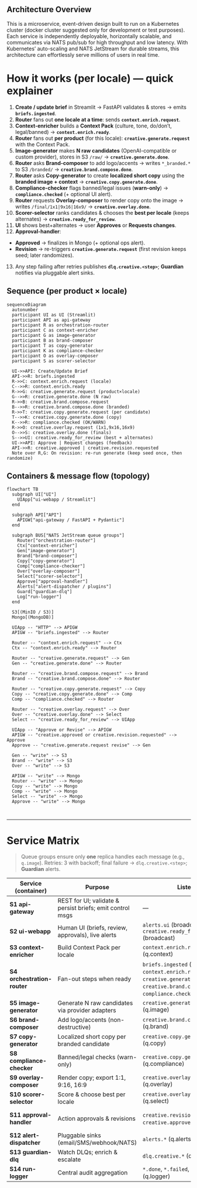 ## Architecture Overview

This is a microservice, event-driven design built to run on a Kubernetes cluster 
(docker cluster suggested only for development or test purposes). 
Each service is independently deployable, horizontally scalable, and communicates via NATS pub/sub 
for high throughput and low latency. With Kubernetes’ auto-scaling and NATS JetStream for 
durable streams, this architecture can effortlessly serve millions of users in real time.


# How it works (per locale) — quick explainer

1. **Create / update brief** in Streamlit → FastAPI validates & stores → emits **`briefs.ingested`**.
2. **Router** fans out **one locale at a time**: sends **`context.enrich.request`**.
3. **Context-enricher** builds a **Context Pack** (culture, tone, do/don’t, legal/banned) → **`context.enrich.ready`**.
4. **Router** fans out **per product** (for this locale): **`creative.generate.request`** with the Context Pack.
5. **Image-generator** makes **N raw candidates** (OpenAI-compatible or custom provider), stores in S3 `/raw/` → **`creative.generate.done`**.
6. **Router** asks **Brand-composer** to add logo/accents → writes `*_branded.*` to S3 `/branded/` → **`creative.brand.compose.done`**.
7. **Router** asks **Copy-generator** to create **localized short copy** using the **branded image + context** → **`creative.copy.generate.done`**.
8. **Compliance-checker** flags banned/legal issues (**warn-only**) → **`compliance.checked`** (+ optional UI alert).
9. **Router** requests **Overlay-composer** to render copy onto the image → writes `/final/1x1|9x16|16x9/` → **`creative.overlay.done`**.
10. **Scorer-selector** ranks candidates & chooses the **best per locale** (keeps alternates) → **`creative.ready_for_review`**.
11. **UI** shows best+alternates → user **Approves** or **Requests changes**.
12. **Approval-handler**:

* **Approved** → finalizes in Mongo (+ optional ops alert).
* **Revision** → re-triggers **`creative.generate.request`** (first revision keeps seed; later randomizes).

13. Any step failing after retries publishes **`dlq.creative.<step>`**; **Guardian** notifies via pluggable alert sinks.

## Sequence (per product × locale)

```mermaid
sequenceDiagram
  autonumber
  participant UI as UI (Streamlit)
  participant API as api-gateway
  participant R as orchestration-router
  participant C as context-enricher
  participant G as image-generator
  participant B as brand-composer
  participant T as copy-generator
  participant K as compliance-checker
  participant O as overlay-composer
  participant S as scorer-selector

  UI->>API: Create/Update Brief
  API->>R: briefs.ingested
  R->>C: context.enrich.request (locale)
  C-->>R: context.enrich.ready
  R->>G: creative.generate.request (product×locale)
  G-->>R: creative.generate.done (N raw)
  R->>B: creative.brand.compose.request
  B-->>R: creative.brand.compose.done (branded)
  R->>T: creative.copy.generate.request (per candidate)
  T-->>K: creative.copy.generate.done (copy)
  K-->>R: compliance.checked (OK/WARN)
  R->>O: creative.overlay.request (1x1,9x16,16x9)
  O-->>S: creative.overlay.done (finals)
  S-->>UI: creative.ready_for_review (best + alternates)
  UI->>API: Approve | Request changes (feedback)
  API->>R: creative.approved | creative.revision.requested
  Note over R,G: On revision: re-run generate (keep seed once, then randomize)
```

## Containers & message flow (topology)

```mermaid
flowchart TB
  subgraph UI["UI"]
    UIApp["ui-webapp / Streamlit"]
  end

  subgraph API["API"]
    APIGW["api-gateway / FastAPI + Pydantic"]
  end

  subgraph BUS["NATS JetStream queue groups"]
    Router["orchestration-router"]
    Ctx["context-enricher"]
    Gen["image-generator"]
    Brand["brand-composer"]
    Copy["copy-generator"]
    Comp["compliance-checker"]
    Over["overlay-composer"]
    Select["scorer-selector"]
    Approve["approval-handler"]
    Alerts["alert-dispatcher / plugins"]
    Guard["guardian-dlq"]
    Log["run-logger"]
  end

  S3[(MinIO / S3)]
  Mongo[(MongoDB)]

  UIApp -- "HTTP" --> APIGW
  APIGW -- "briefs.ingested" --> Router

  Router -- "context.enrich.request" --> Ctx
  Ctx -- "context.enrich.ready" --> Router

  Router -- "creative.generate.request" --> Gen
  Gen -- "creative.generate.done" --> Router

  Router -- "creative.brand.compose.request" --> Brand
  Brand -- "creative.brand.compose.done" --> Router

  Router -- "creative.copy.generate.request" --> Copy
  Copy -- "creative.copy.generate.done" --> Comp
  Comp -- "compliance.checked" --> Router

  Router -- "creative.overlay.request" --> Over
  Over -- "creative.overlay.done" --> Select
  Select -- "creative.ready_for_review" --> UIApp

  UIApp -- "Approve or Revise" --> APIGW
  APIGW -- "creative.approved or creative.revision.requested" --> Approve
  Approve -- "creative.generate.request revise" --> Gen

  Gen -- "write" --> S3
  Brand -- "write" --> S3
  Over -- "write" --> S3

  APIGW -- "write" --> Mongo
  Router -- "write" --> Mongo
  Copy -- "write" --> Mongo
  Comp -- "write" --> Mongo
  Select -- "write" --> Mongo
  Approve -- "write" --> Mongo



```

---

# Service Matrix

> Queue groups ensure only **one** replica handles each message (e.g., `q.image`). Retries: 3 with backoff; final failure → `dlq.creative.<step>`; **Guardian** alerts.

| Service (container)         | Purpose                                                   | **Listens**                                                                                                                                    | **Publishes**                                                                                                                                         | Mongo (R/W)                        | S3 (R/W)                                       |
| --------------------------- | --------------------------------------------------------- | ---------------------------------------------------------------------------------------------------------------------------------------------- | ----------------------------------------------------------------------------------------------------------------------------------------------------- | ---------------------------------- | ---------------------------------------------- |
| **S1 api-gateway**          | REST for UI; validate & persist briefs; emit control msgs | —                                                                                                                                              | `briefs.ingested`, `creative.revision.requested`, `creative.approved`                                                                                 | **W** campaigns, runs(init)        | —                                              |
| **S2 ui-webapp**            | Human UI (briefs, review, approvals), live alerts         | `alerts.ui` (broadcast), `creative.ready_for_review` (broadcast)                                                                               | — (uses API)                                                                                                                                          | **R** campaigns, variants          | **R** via signed URLs                          |
| **S3 context-enricher**     | Build Context Pack per locale                             | `context.enrich.request` (q.context)                                                                                                           | `context.enrich.ready` (or `alerts.ops` on WARN/ERROR)                                                                                                | **W** runs.events                  | —                                              |
| **S4 orchestration-router** | Fan-out steps when ready                                  | `briefs.ingested` (q.router), `context.enrich.ready`, `creative.generate.done`, `creative.brand.compose.done`, `compliance.checked` (q.router) | `context.enrich.request`, `creative.generate.request`, `creative.brand.compose.request`, `creative.copy.generate.request`, `creative.overlay.request` | **W** runs.events                  | —                                              |
| **S5 image-generator**      | Generate N raw candidates via provider adapters           | `creative.generate.request` (q.image)                                                                                                          | `creative.generate.progress`(opt), `creative.generate.done`                                                                                           | **W** variants(candidates)         | **W** `/raw/*`                                 |
| **S6 brand-composer**       | Add logo/accents (non-destructive)                        | `creative.brand.compose.request` (q.brand)                                                                                                     | `creative.brand.compose.done`                                                                                                                         | **W** variants.update(branded)     | **R** `/raw/*` → **W** `/branded/*`            |
| **S7 copy-generator**       | Localized short copy per branded candidate                | `creative.copy.generate.request` (q.copy)                                                                                                      | `creative.copy.generate.done`                                                                                                                         | **W** variants.update(text)        | **R** `/branded/*`                             |
| **S8 compliance-checker**   | Banned/legal checks (warn-only)                           | `creative.copy.generate.done` (q.compliance)                                                                                                   | `compliance.checked`, `alerts.ui`(WARN)                                                                                                               | **W** variants.update(compliance)  | —                                              |
| **S9 overlay-composer**     | Render copy; export 1:1, 9:16, 16:9                       | `creative.overlay.request` (q.overlay)                                                                                                         | `creative.overlay.done`                                                                                                                               | **W** variants.update(final_uris)  | **R** `/branded/*` → **W** `/final/<aspect>/*` |
| **S10 scorer-selector**     | Score & choose best per locale                            | `creative.overlay.done` (q.select)                                                                                                             | `creative.ready_for_review` (+(opt) `alerts.ui`)                                                                                                      | **W** variants.update(scores,best) | **R** `/final/*`                               |
| **S11 approval-handler**    | Action approvals & revisions                              | `creative.revision.requested`, `creative.approved` (q.approval)                                                                                | (revise) `creative.generate.request`, (approved) `alerts.ops`                                                                                         | **W** variants.status, runs.events | —                                              |
| **S12 alert-dispatcher**    | Pluggable sinks (email/SMS/webhook/NATS)                  | `alerts.*` (q.alerts)                                                                                                                          | external sends (+(opt) `alerts.delivery_failed`)                                                                                                      | **W** runs.events                  | —                                              |
| **S13 guardian-dlq**        | Watch DLQs; enrich & escalate                             | `dlq.creative.*` (q.guardian)                                                                                                                  | `alerts.ops` (ERROR)                                                                                                                                  | **W** runs.events                  | —                                              |
| **S14 run-logger**          | Central audit aggregation                                 | `*.done`, `*.failed`, `alerts.*` (q.logger)                                                                                                    | —                                                                                                                                                     | **W** runs, events                 | —                                              |

